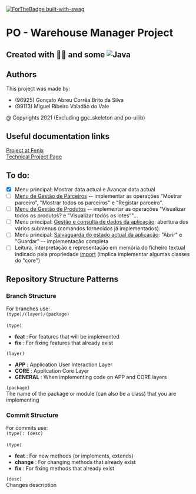 [![ForTheBadge built-with-swag](http://ForTheBadge.com/images/badges/built-with-swag.svg)](https://GitHub.com/Naereen/)

# PO - Warehouse Manager Project

## Created with 🍺🍺 and some ![Java](https://img.shields.io/badge/java-%23ED8B00.svg?style=for-the-badge&logo=java&logoColor=white)

## Authors
This project was made by:
- (96925) Gonçalo Abreu Corrêa Brito da Silva
- (99113) Miguel Ribeiro Valadão do Vale

@ Copyrights 2021 (Excluding ggc_skeleton and po-uilib)

## Useful documentation links
[Project at Fenix](https://fenix.tecnico.ulisboa.pt/disciplinas/PO2/2021-2022/1-semestre/projecto)
<br>
[Technical Project Page](https://web.tecnico.ulisboa.pt/~david.matos/w/pt/index.php/Programação_com_Objectos/Projecto_de_Programação_com_Objectos/Enunciado_do_Projecto_de_2021-2022)

## To do:
- [x] Menu principal: Mostrar data actual e Avançar data actual
- [ ] [Menu de Gestão de Parceiros](https://web.tecnico.ulisboa.pt/~david.matos/w/pt/index.php/Programação_com_Objectos/Projecto_de_Programação_com_Objectos/Enunciado_do_Projecto_de_2021-2022#Menu_de_Gest.C3.A3o_de_Parceiros) -- implementar as operações "Mostrar parceiro", "Mostrar todos os parceiros" e "Registar parceiro".
- [ ] [Menu de Gestão de Produtos](https://web.tecnico.ulisboa.pt/~david.matos/w/pt/index.php/Programação_com_Objectos/Projecto_de_Programação_com_Objectos/Enunciado_do_Projecto_de_2021-2022#Menu_de_Gest.C3.A3o_de_Produtos) -- implementar as operações "Visualizar todos os produtos? e "Visualizar todos os lotes""...
- [ ] Menu principal: [Gestão e consulta de dados da aplicação](https://web.tecnico.ulisboa.pt/~david.matos/w/pt/index.php/Programação_com_Objectos/Projecto_de_Programação_com_Objectos/Enunciado_do_Projecto_de_2021-2022#Gest.C3.A3o_e_consulta_de_dados_da_aplica.C3.A7.C3.A3o): abertura dos vários submenus (comandos fornecidos já implementados).
- [ ] Menu principal: [Salvaguarda do estado actual da aplicação](https://web.tecnico.ulisboa.pt/~david.matos/w/pt/index.php/Programação_com_Objectos/Projecto_de_Programação_com_Objectos/Enunciado_do_Projecto_de_2021-2022#Salvaguarda_do_estado_actual_da_aplica.C3.A7.C3.A3o): "Abrir" e "Guardar" -- implementação completa
- [ ] Leitura, interpretação e representação em memória do ficheiro textual indicado pela propriedade [import](https://web.tecnico.ulisboa.pt/~david.matos/w/pt/index.php/Programação_com_Objectos/Projecto_de_Programação_com_Objectos/Enunciado_do_Projecto_de_2021-2022#Leitura_de_Dados_a_Partir_de_Ficheiros_Textuais) (implica implementar algumas classes do "core")

## Repository Structure Patterns

### Branch Structure
For branches use: <br>
`(type)/(layer)/(package)`
<br><br>
`(type)`
- **feat** : For features that will be implemented
- **fix**  : For fixing features that already exist

`(layer)`
- **APP**  : Application User Interaction Layer
- **CORE** : Application Core Layer
- **GENERAL** : When implementing code on APP and CORE layers

`(package)`<br>
The name of the package or module (can also be a class) that you are implementing

### Commit Structure
For commits use: <br>
`(type): (desc)`
<br><br>
`(type)`
- **feat** : For new methods (or implements, extends)
- **change** : For changing methods that already exist
- **fix**  : For fixing methods that already exist

`(desc)`<br>
Changes description

